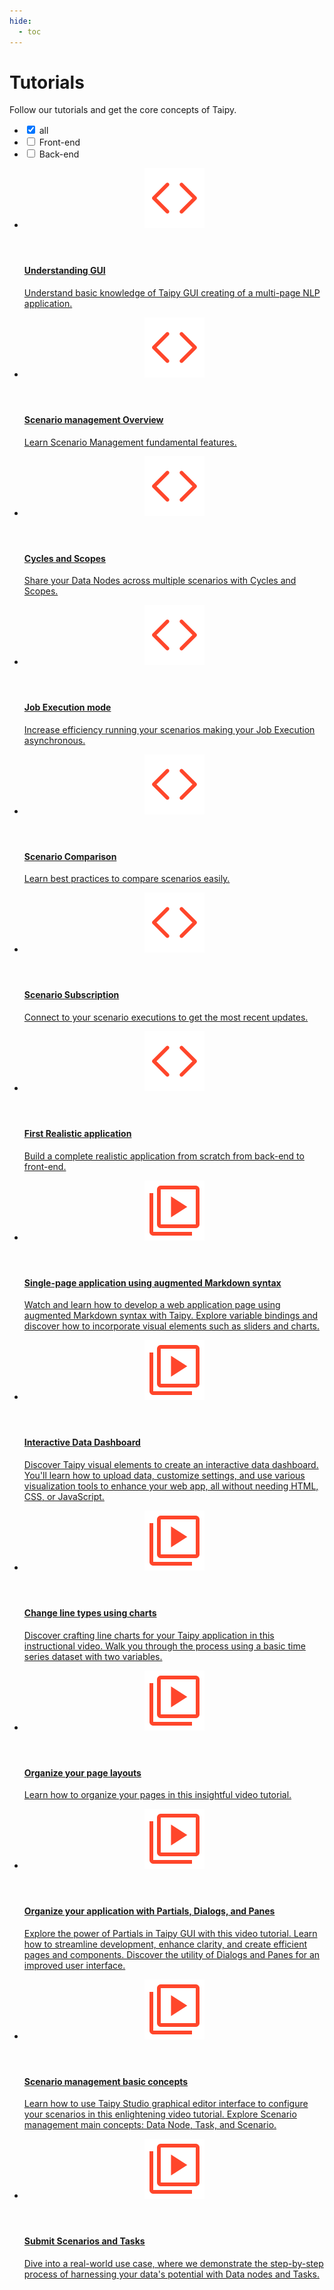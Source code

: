 ```yaml
---
hide:
  - toc
---
```


# Tutorials

Follow our tutorials and get the core concepts of Taipy.

<!-- Filters -->
<ul class="tp-pills-list tp-pills-filter">
  <li>
    <input type="checkbox" name="filter-all" id="filter-all" checked>
    <label class="tp-pill" for="filter-all">
      <span>all</span>
    </label>
  </li>
  <li>
    <input type="checkbox" name="filter-frontend" id="filter-frontend">
    <label class="tp-pill" for="filter-frontend">
      <span>Front-end</span>
    </label>
  </li>
  <li>
    <input type="checkbox" name="filter-backend" id="filter-backend">
    <label class="tp-pill" for="filter-backend">
      <span>Back-end</span>
    </label>
  </li>
</ul>

<ul class="tp-row tp-row--gutter-sm">
  <li class="tp-col-12 tp-col-md-6 d-flex">
    <a class="tp-content-card tp-content-card--horizontal tp-content-card--small" href="understanding_gui">
      <header class="tp-content-card-header">
        <img class="tp-content-card-icon" src="images/icon-code.svg">
      </header>
      <div class="tp-content-card-body">
        <h4>Understanding GUI</h4>
        <p>
          Understand basic knowledge of Taipy GUI creating of a multi-page NLP application.
        </p>
      </div> 
    </a>
  </li>

  <li class="tp-col-12 tp-col-md-6 d-flex">
    <a class="tp-content-card tp-content-card--horizontal tp-content-card--small" href="scenario_management_overview">
      <header class="tp-content-card-header">
        <img class="tp-content-card-icon" src="images/icon-code.svg">
      </header>
      <div class="tp-content-card-body">
        <h4>Scenario management Overview</h4>
        <p>
          Learn Scenario Management fundamental features. 
        </p>
      </div> 
    </a>
  </li>

  <li class="tp-col-12 tp-col-md-6 d-flex">
    <a class="tp-content-card tp-content-card--horizontal tp-content-card--small" href="cycles_scopes">
      <header class="tp-content-card-header">
        <img class="tp-content-card-icon" src="images/icon-code.svg">
      </header>
      <div class="tp-content-card-body">
        <h4> Cycles and Scopes </h4>
        <p>
          Share your Data Nodes across multiple scenarios with Cycles and Scopes. 
        </p>
      </div> 
    </a>
  </li>

  <li class="tp-col-12 tp-col-md-6 d-flex">
    <a class="tp-content-card tp-content-card--horizontal tp-content-card--small" href="job_execution">
      <header class="tp-content-card-header">
        <img class="tp-content-card-icon" src="images/icon-code.svg">
      </header>
      <div class="tp-content-card-body">
        <h4>Job Execution mode</h4>
        <p> Increase efficiency running your scenarios making your Job Execution asynchronous. </p>
      </div> 
    </a>
  </li>

  <li class="tp-col-12 tp-col-md-6 d-flex">
    <a class="tp-content-card tp-content-card--horizontal tp-content-card--small" href="scenario_comparison">
      <header class="tp-content-card-header">
        <img class="tp-content-card-icon" src="images/icon-code.svg">
      </header>
      <div class="tp-content-card-body">
        <h4>Scenario Comparison</h4>
        <p> Learn best practices to compare scenarios easily. </p>
      </div> 
    </a>
  </li>

  <li class="tp-col-12 tp-col-md-6 d-flex">
    <a class="tp-content-card tp-content-card--horizontal tp-content-card--small" href="scenario_subscription">
      <header class="tp-content-card-header">
        <img class="tp-content-card-icon" src="images/icon-code.svg">
      </header>
      <div class="tp-content-card-body">
        <h4> Scenario Subscription </h4>
        <p> Connect to your scenario executions to get the most recent updates. </p>
      </div> 
    </a>
  </li>

  <li class="tp-col-12 tp-col-md-6 d-flex">
    <a class="tp-content-card tp-content-card--horizontal tp-content-card--small" href="complete_application">
      <header class="tp-content-card-header">
        <img class="tp-content-card-icon" src="images/icon-code.svg">
      </header>
      <div class="tp-content-card-body">
        <h4>First Realistic application</h4>
        <p>
          Build a complete realistic application from scratch from back-end to front-end. 
        </p>
      </div> 
    </a>
  </li>

  <li class="tp-col-12 tp-col-md-6 d-flex">
    <a class="tp-content-card tp-content-card--horizontal tp-content-card--small" href="markdown_syntax">
      <header class="tp-content-card-header">
        <img class="tp-content-card-icon" src="images/icon-video.svg">
      </header>
      <div class="tp-content-card-body">
        <h4>Single-page application using augmented Markdown syntax</h4>
        <p>
          Watch and learn how to develop a web application page using augmented Markdown syntax 
          with Taipy. Explore variable bindings and discover how to incorporate visual elements 
          such as sliders and charts.
        </p>
      </div> 
    </a>
  </li>

  <li class="tp-col-12 tp-col-md-6 d-flex">
    <a class="tp-content-card tp-content-card--horizontal tp-content-card--small" href="data_dashboard">
      <header class="tp-content-card-header">
        <img class="tp-content-card-icon" src="images/icon-video.svg">
      </header>
      <div class="tp-content-card-body">
        <h4> Interactive Data Dashboard </h4>
        <p>
          Discover Taipy visual elements to create an interactive data dashboard. You'll learn 
          how to upload data, customize settings, and use various visualization tools to enhance 
          your web app, all without needing HTML, CSS, or JavaScript.
        </p>
      </div> 
    </a>
  </li>
  <li class="tp-col-12 tp-col-md-6 d-flex">
    <a class="tp-content-card tp-content-card--horizontal tp-content-card--small" href="charts">
      <header class="tp-content-card-header">
        <img class="tp-content-card-icon" src="images/icon-video.svg">
      </header>
      <div class="tp-content-card-body">
        <h4> Change line types using charts </h4>
        <p>
          Discover crafting line charts for your Taipy application in this instructional video. 
          Walk you through the process using a basic time series dataset with two variables.
        </p>
      </div> 
    </a>
  </li>
  </li>
  <li class="tp-col-12 tp-col-md-6 d-flex">
    <a class="tp-content-card tp-content-card--horizontal tp-content-card--small" href="graphical_pages">
      <header class="tp-content-card-header">
        <img class="tp-content-card-icon" src="images/icon-video.svg">
      </header>
      <div class="tp-content-card-body">
        <h4> Organize your page layouts </h4>
        <p>
          Learn how to organize your pages in this insightful video tutorial.
        </p>
      </div> 
    </a>
  </li>
  <li class="tp-col-12 tp-col-md-6 d-flex">
    <a class="tp-content-card tp-content-card--horizontal tp-content-card--small" href="partials">
      <header class="tp-content-card-header">
        <img class="tp-content-card-icon" src="images/icon-video.svg">
      </header>
      <div class="tp-content-card-body">
        <h4> Organize your application with Partials, Dialogs, and Panes </h4>
        <p>
          Explore the power of Partials in Taipy GUI with this video tutorial. Learn how 
          to streamline development, enhance clarity, and create efficient pages and 
          components. Discover the utility of Dialogs and Panes for an improved user interface.
        </p>
      </div> 
    </a>
  </li>
  <li class="tp-col-12 tp-col-md-6 d-flex">
    <a class="tp-content-card tp-content-card--horizontal tp-content-card--small" href="scenario_mgt_concepts">
      <header class="tp-content-card-header">
        <img class="tp-content-card-icon" src="images/icon-video.svg">
      </header>
      <div class="tp-content-card-body">
        <h4> Scenario management basic concepts </h4>
        <p>
          Learn how to use Taipy Studio graphical editor interface to configure your scenarios in 
          this enlightening video tutorial. Explore Scenario management main concepts: Data 
          Node, Task, and Scenario.
        </p>
      </div> 
    </a>
  </li>
  <li class="tp-col-12 tp-col-md-6 d-flex">
    <a class="tp-content-card tp-content-card--horizontal tp-content-card--small" href="execution">
      <header class="tp-content-card-header">
        <img class="tp-content-card-icon" src="images/icon-video.svg">
      </header>
      <div class="tp-content-card-body">
        <h4> Submit Scenarios and Tasks </h4>
        <p>
          Dive into a real-world use case, where we demonstrate the step-by-step process of 
          harnessing your data's potential with Data nodes and Tasks.
        </p>
      </div> 
    </a>
  </li>
</ul>